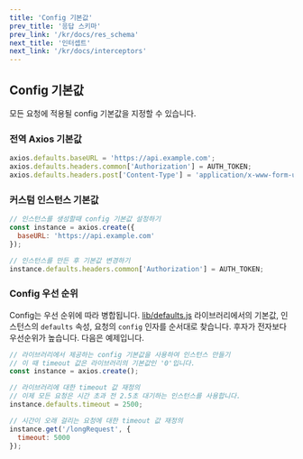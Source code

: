 ```yaml
---
title: 'Config 기본값'
prev_title: '응답 스키마'
prev_link: '/kr/docs/res_schema'
next_title: '인터셉트'
next_link: '/kr/docs/interceptors'
---
```


## Config 기본값

모든 요청에 적용될 config 기본값을 지정할 수 있습니다.

### 전역 Axios 기본값

```js
axios.defaults.baseURL = 'https://api.example.com';
axios.defaults.headers.common['Authorization'] = AUTH_TOKEN;
axios.defaults.headers.post['Content-Type'] = 'application/x-www-form-urlencoded';
```

### 커스텀 인스턴스 기본값

```js
// 인스턴스를 생성할때 config 기본값 설정하기
const instance = axios.create({
  baseURL: 'https://api.example.com'
});

// 인스턴스를 만든 후 기본값 변경하기
instance.defaults.headers.common['Authorization'] = AUTH_TOKEN;
```

### Config 우선 순위

Config는 우선 순위에 따라 병합됩니다. [lib/defaults.js](https://github.com/axios/axios/blob/master/lib/defaults.js#L28) 라이브러리에서의 기본값, 인스턴스의 `defaults` 속성, 요청의 `config` 인자를 순서대로 찾습니다. 후자가 전자보다 우선순위가 높습니다. 다음은 예제입니다.

```js
// 라이브러리에서 제공하는 config 기본값을 사용하여 인스턴스 만들기
// 이 때 timeout 값은 라이브러리의 기본값인 '0'입니다.
const instance = axios.create();

// 라이브러리에 대한 timeout 값 재정의
// 이제 모든 요청은 시간 초과 전 2.5초 대기하는 인스턴스를 사용합니다.
instance.defaults.timeout = 2500;

// 시간이 오래 걸리는 요청에 대한 timeout 값 재정의
instance.get('/longRequest', {
  timeout: 5000
});
```
